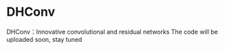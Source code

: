 # DHConv
DHConv：Innovative convolutional and residual networks
The code will be uploaded soon, stay tuned
